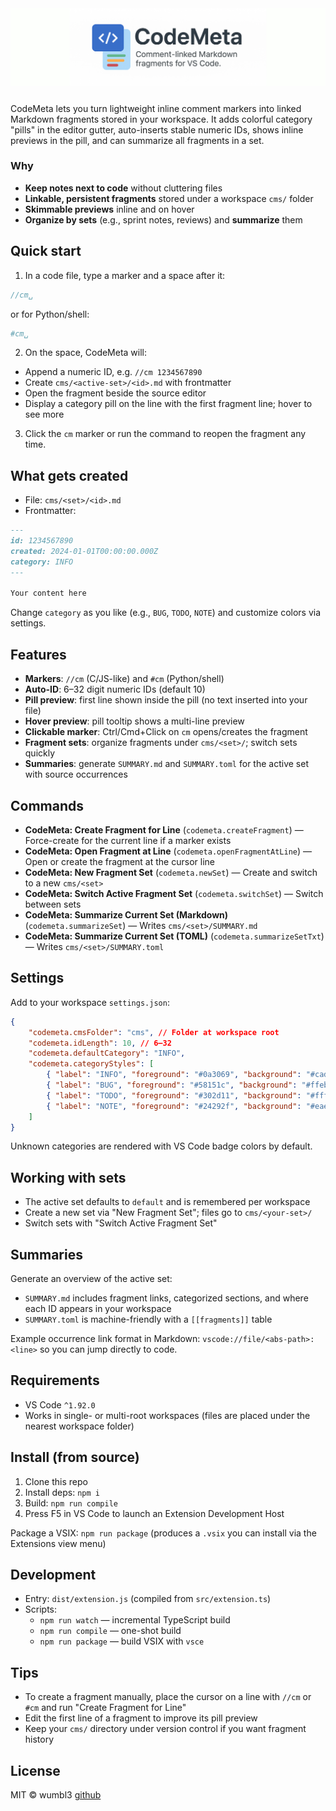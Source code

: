 <div align="center" style="display: flex; flex-direction: column; align-items: center; justify-content: center; margin-bottom: 2em;">
    <img src="./img/bannerJ.jpg"/>
</div>

CodeMeta lets you turn lightweight inline comment markers into linked Markdown fragments stored in your workspace. It adds colorful category "pills" in the editor gutter, auto-inserts stable numeric IDs, shows inline previews in the pill, and can summarize all fragments in a set.

### Why

-   **Keep notes next to code** without cluttering files
-   **Linkable, persistent fragments** stored under a workspace `cms/` folder
-   **Skimmable previews** inline and on hover
-   **Organize by sets** (e.g., sprint notes, reviews) and **summarize** them

## Quick start

1. In a code file, type a marker and a space after it:

```js
//cm␣
```

or for Python/shell:

```py
#cm␣
```

2. On the space, CodeMeta will:

-   Append a numeric ID, e.g. `//cm 1234567890`
-   Create `cms/<active-set>/<id>.md` with frontmatter
-   Open the fragment beside the source editor
-   Display a category pill on the line with the first fragment line; hover to see more

3. Click the `cm` marker or run the command to reopen the fragment any time.

## What gets created

-   File: `cms/<set>/<id>.md`
-   Frontmatter:

```markdown
---
id: 1234567890
created: 2024-01-01T00:00:00.000Z
category: INFO
---

Your content here
```

Change `category` as you like (e.g., `BUG`, `TODO`, `NOTE`) and customize colors via settings.

## Features

-   **Markers**: `//cm` (C/JS-like) and `#cm` (Python/shell)
-   **Auto-ID**: 6–32 digit numeric IDs (default 10)
-   **Pill preview**: first line shown inside the pill (no text inserted into your file)
-   **Hover preview**: pill tooltip shows a multi-line preview
-   **Clickable marker**: Ctrl/Cmd+Click on `cm` opens/creates the fragment
-   **Fragment sets**: organize fragments under `cms/<set>/`; switch sets quickly
-   **Summaries**: generate `SUMMARY.md` and `SUMMARY.toml` for the active set with source occurrences

## Commands

-   **CodeMeta: Create Fragment for Line** (`codemeta.createFragment`) — Force-create for the current line if a marker exists
-   **CodeMeta: Open Fragment at Line** (`codemeta.openFragmentAtLine`) — Open or create the fragment at the cursor line
-   **CodeMeta: New Fragment Set** (`codemeta.newSet`) — Create and switch to a new `cms/<set>`
-   **CodeMeta: Switch Active Fragment Set** (`codemeta.switchSet`) — Switch between sets
-   **CodeMeta: Summarize Current Set (Markdown)** (`codemeta.summarizeSet`) — Writes `cms/<set>/SUMMARY.md`
-   **CodeMeta: Summarize Current Set (TOML)** (`codemeta.summarizeSetTxt`) — Writes `cms/<set>/SUMMARY.toml`

## Settings

Add to your workspace `settings.json`:

```json
{
    "codemeta.cmsFolder": "cms", // Folder at workspace root
    "codemeta.idLength": 10, // 6–32
    "codemeta.defaultCategory": "INFO",
    "codemeta.categoryStyles": [
        { "label": "INFO", "foreground": "#0a3069", "background": "#cadbfd" },
        { "label": "BUG", "foreground": "#58151c", "background": "#ffebe9" },
        { "label": "TODO", "foreground": "#302d11", "background": "#fff8c5" },
        { "label": "NOTE", "foreground": "#24292f", "background": "#eaeef2" }
    ]
}
```

Unknown categories are rendered with VS Code badge colors by default.

## Working with sets

-   The active set defaults to `default` and is remembered per workspace
-   Create a new set via "New Fragment Set"; files go to `cms/<your-set>/`
-   Switch sets with "Switch Active Fragment Set"

## Summaries

Generate an overview of the active set:

-   `SUMMARY.md` includes fragment links, categorized sections, and where each ID appears in your workspace
-   `SUMMARY.toml` is machine-friendly with a `[[fragments]]` table

Example occurrence link format in Markdown: `vscode://file/<abs-path>:<line>` so you can jump directly to code.

## Requirements

-   VS Code `^1.92.0`
-   Works in single- or multi-root workspaces (files are placed under the nearest workspace folder)

## Install (from source)

1. Clone this repo
2. Install deps: `npm i`
3. Build: `npm run compile`
4. Press F5 in VS Code to launch an Extension Development Host

Package a VSIX: `npm run package` (produces a `.vsix` you can install via the Extensions view menu)

## Development

-   Entry: `dist/extension.js` (compiled from `src/extension.ts`)
-   Scripts:
    -   `npm run watch` — incremental TypeScript build
    -   `npm run compile` — one-shot build
    -   `npm run package` — build VSIX with `vsce`

## Tips

-   To create a fragment manually, place the cursor on a line with `//cm` or `#cm` and run "Create Fragment for Line"
-   Edit the first line of a fragment to improve its pill preview
-   Keep your `cms/` directory under version control if you want fragment history

## License

MIT © wumbl3 [github](https://github.com/realwumbl3)

